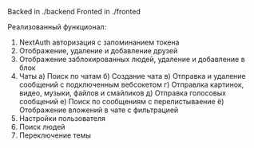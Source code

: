 Backed in ./backend
Fronted in ./fronted

Реализованный функционал:
1) NextAuth авторизация с запоминанием токена
2) Отображение, удаление и добавление друзей
3) Отображение заблокированных людей, удаление и добавление в блок
4) Чаты
  а) Поиск по чатам
  б) Создание чата
  в) Отправка и удаление сообщений с подключенным вебсокетом
  г) Отправлка картинок, видео, музыки, файлов и смайликов
  д) Отправка голосовых сообщений
  е) Поиск по сообщениям с перелистываение
  ё) Отображение вложений в чате с фильтрацией
5) Настройки пользователя
6) Поиск людей
7) Переключение темы
